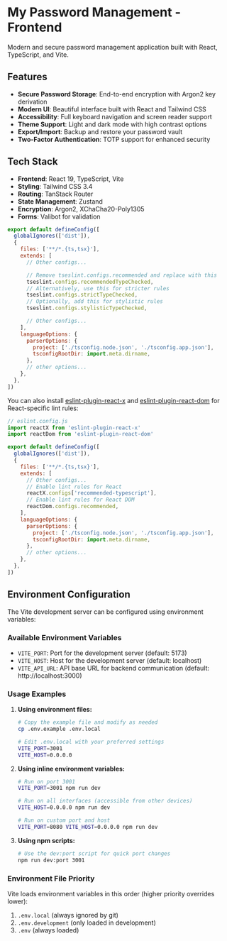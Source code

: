 # My Password Management - Frontend

Modern and secure password management application built with React, TypeScript, and Vite.

## Features

- **Secure Password Storage**: End-to-end encryption with Argon2 key derivation
- **Modern UI**: Beautiful interface built with React and Tailwind CSS
- **Accessibility**: Full keyboard navigation and screen reader support
- **Theme Support**: Light and dark mode with high contrast options
- **Export/Import**: Backup and restore your password vault
- **Two-Factor Authentication**: TOTP support for enhanced security

## Tech Stack

- **Frontend**: React 19, TypeScript, Vite
- **Styling**: Tailwind CSS 3.4
- **Routing**: TanStack Router
- **State Management**: Zustand
- **Encryption**: Argon2, XChaCha20-Poly1305
- **Forms**: Valibot for validation

```js
export default defineConfig([
  globalIgnores(['dist']),
  {
    files: ['**/*.{ts,tsx}'],
    extends: [
      // Other configs...

      // Remove tseslint.configs.recommended and replace with this
      tseslint.configs.recommendedTypeChecked,
      // Alternatively, use this for stricter rules
      tseslint.configs.strictTypeChecked,
      // Optionally, add this for stylistic rules
      tseslint.configs.stylisticTypeChecked,

      // Other configs...
    ],
    languageOptions: {
      parserOptions: {
        project: ['./tsconfig.node.json', './tsconfig.app.json'],
        tsconfigRootDir: import.meta.dirname,
      },
      // other options...
    },
  },
])
```

You can also install [eslint-plugin-react-x](https://github.com/Rel1cx/eslint-react/tree/main/packages/plugins/eslint-plugin-react-x) and [eslint-plugin-react-dom](https://github.com/Rel1cx/eslint-react/tree/main/packages/plugins/eslint-plugin-react-dom) for React-specific lint rules:

```js
// eslint.config.js
import reactX from 'eslint-plugin-react-x'
import reactDom from 'eslint-plugin-react-dom'

export default defineConfig([
  globalIgnores(['dist']),
  {
    files: ['**/*.{ts,tsx}'],
    extends: [
      // Other configs...
      // Enable lint rules for React
      reactX.configs['recommended-typescript'],
      // Enable lint rules for React DOM
      reactDom.configs.recommended,
    ],
    languageOptions: {
      parserOptions: {
        project: ['./tsconfig.node.json', './tsconfig.app.json'],
        tsconfigRootDir: import.meta.dirname,
      },
      // other options...
    },
  },
])
```

## Environment Configuration

The Vite development server can be configured using environment variables:

### Available Environment Variables

- `VITE_PORT`: Port for the development server (default: 5173)
- `VITE_HOST`: Host for the development server (default: localhost)
- `VITE_API_URL`: API base URL for backend communication (default: http://localhost:3000)

### Usage Examples

1. **Using environment files:**
   ```bash
   # Copy the example file and modify as needed
   cp .env.example .env.local
   
   # Edit .env.local with your preferred settings
   VITE_PORT=3001
   VITE_HOST=0.0.0.0
   ```

2. **Using inline environment variables:**
   ```bash
   # Run on port 3001
   VITE_PORT=3001 npm run dev
   
   # Run on all interfaces (accessible from other devices)
   VITE_HOST=0.0.0.0 npm run dev
   
   # Run on custom port and host
   VITE_PORT=8080 VITE_HOST=0.0.0.0 npm run dev
   ```

3. **Using npm scripts:**
   ```bash
   # Use the dev:port script for quick port changes
   npm run dev:port 3001
   ```

### Environment File Priority

Vite loads environment variables in this order (higher priority overrides lower):
1. `.env.local` (always ignored by git)
2. `.env.development` (only loaded in development)
3. `.env` (always loaded)

